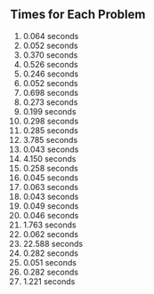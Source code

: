 ## Times for Each Problem

1.  0.064 seconds
2.  0.052 seconds
3.  0.370 seconds
4.  0.526 seconds
5.  0.246 seconds
6.  0.052 seconds
7.  0.698 seconds
8.  0.273 seconds
9.  0.199 seconds
10.  0.298 seconds
11.  0.285 seconds
12.  3.785 seconds
13.  0.043 seconds
14.  4.150 seconds
15.  0.258 seconds
16.  0.045 seconds
17.  0.063 seconds
18.  0.043 seconds
19.  0.049 seconds
20.  0.046 seconds
21.  1.763 seconds
22.  0.062 seconds
23.  22.588 seconds
24.  0.282 seconds
25.  0.051 seconds
26.  0.282 seconds
27.  1.221 seconds
